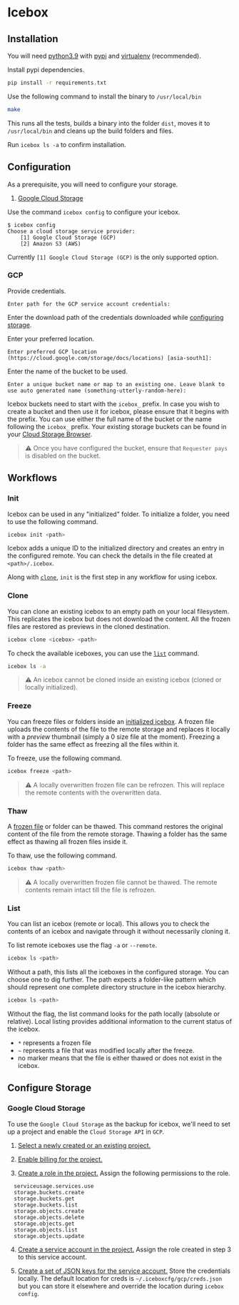 # Icebox

## Installation

You will need [python3.9](https://www.python.org/downloads/release/python-398/) with [pypi](https://pypi.org/) and [virtualenv](https://virtualenv.pypa.io/en/latest/) (recommended).

Install pypi dependencies.
``` bash
pip install -r requirements.txt
```

Use the following command to install the binary to `/usr/local/bin`
```bash
make
```
This runs all the tests, builds a binary into the folder `dist`, moves it to `/usr/local/bin` and cleans up the build folders and files.

Run `icebox ls -a` to confirm installation.

## Configuration

As a prerequisite, you will need to configure your storage.
1. [Google Cloud Storage](#configure_storage_gcp)

Use the command `icebox config` to configure your icebox.

```
$ icebox config
Choose a cloud storage service provider:
	[1] Google Cloud Storage (GCP)
	[2] Amazon S3 (AWS)
```
Currently `[1] Google Cloud Storage (GCP)` is the only supported option.

### GCP

Provide credentials.
```
Enter path for the GCP service account credentials:
```
Enter the download path of the credentials downloaded while [configuring storage](#configure_storage_gcp).

Enter your preferred location.
```
Enter preferred GCP location (https://cloud.google.com/storage/docs/locations) [asia-south1]:
```

Enter the name of the bucket to be used.
```
Enter a unique bucket name or map to an existing one. Leave blank to use auto generated name (something-utterly-random-here):
```

Icebox buckets need to start with the `icebox_` prefix. In case you wish to create a bucket and then use it for icebox, please ensure that it begins with the prefix. You can use either the full name of the bucket or the name following the `icebox_` prefix. Your existing storage buckets can be found in your [Cloud Storage Browser](https://console.cloud.google.com/storage/browser).

> :warning: Once you have configured the bucket, ensure that `Requester pays` is disabled on the bucket.

## Workflows

### Init<a name="workflow_init"></a>

Icebox can be used in any "initialized" folder. To initialize a folder, you need to use the following command.

```bash
icebox init <path>
```

Icebox adds a unique ID to the initialized directory and creates an entry in the configured remote. You can check the details in the file created at `<path>/.icebox`.

Along with [`clone`](#workflow_clone), `init` is the first step in any workflow for using icebox.

### Clone<a name="workflow_clone"></a>

You can clone an existing icebox to an empty path on your local filesystem. This replicates the icebox but does not download the content. All the frozen files are restored as previews in the cloned destination.

```bash
icebox clone <icebox> <path>
```

To check the available iceboxes, you can use the [`list`](#workflow_list) command.
```bash
icebox ls -a
```

> :warning: An icebox cannot be cloned inside an existing icebox (cloned or locally initialized).

### Freeze<a name="workflow_freeze"></a>

You can freeze files or folders inside an [initialized icebox](#workflow_init). A frozen file uploads the contents of the file to the remote storage and replaces it locally with a *preview* thumbnail (simply a 0 size file at the moment). Freezing a folder has the same effect as freezing all the files within it.

To freeze, use the following command.
```bash
icebox freeze <path>
```

> :warning: A locally overwritten frozen file can be refrozen. This will replace the remote contents with the overwritten data.

### Thaw

A [frozen file](#workflow_freeze) or folder can be thawed. This command restores the original content of the file from the remote storage. Thawing a folder has the same effect as thawing all frozen files inside it.

To thaw, use the following command.
```bash
icebox thaw <path>
```

> :warning: A locally overwritten frozen file cannot be thawed. The remote contents remain intact till the file is refrozen.

### List<a name="workflow_list"></a>

You can list an icebox (remote or local). This allows you to check the contents of an icebox and navigate through it without necessarily cloning it.

To list remote iceboxes use the flag `-a` or `--remote`.
```bash
icebox ls <path>
```

Without a path, this lists all the iceboxes in the configured storage. You can choose one to dig further. The path expects a folder-like pattern which should represent one complete directory structure in the icebox hierarchy.
```bash
icebox ls <path>
```

Without the flag, the list command looks for the path locally (absolute or relative). Local listing provides additional information to the current status of the icebox.

* `*` represents a frozen file
* `~` represents a file that was modified locally after the freeze.
* no marker means that the file is either thawed or does not exist in the icebox.


## Configure Storage

### Google Cloud Storage<a name="configure_storage_gcp"></a>

To use the `Google Cloud Storage` as the backup for icebox, we'll need to set up a project and enable the `Cloud Storage API` in `GCP`.

1. [Select a newly created or an existing project.](https://console.cloud.google.com/project)

2. [Enable billing for the project.](https://cloud.google.com/billing/docs/how-to/modify-project#enable_billing_for_a_project)

3. [Create a role in the project.](https://cloud.google.com/iam/docs/creating-custom-roles) Assign the following permissions to the role.
```
  serviceusage.services.use
  storage.buckets.create
  storage.buckets.get
  storage.buckets.list
  storage.objects.create
  storage.objects.delete
  storage.objects.get
  storage.objects.list
  storage.objects.update
```

4. [Create a service account in the project.](https://cloud.google.com/iam/docs/creating-managing-service-accounts) Assign the role created in step 3 to this service account.

5. [Create a set of JSON keys for the service account.](https://cloud.google.com/iam/docs/creating-managing-service-account-keys) Store the credentials locally. The default location for creds is `~/.iceboxcfg/gcp/creds.json` but you can store it elsewhere and override the location during `icebox config`.
